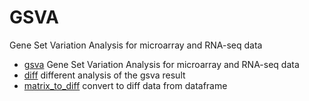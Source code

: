 ﻿# GSVA

Gene Set Variation Analysis for microarray and RNA-seq data

+ [gsva](GSVA/gsva.1) Gene Set Variation Analysis for microarray and RNA-seq data
+ [diff](GSVA/diff.1) different analysis of the gsva result
+ [matrix_to_diff](GSVA/matrix_to_diff.1) convert to diff data from dataframe
